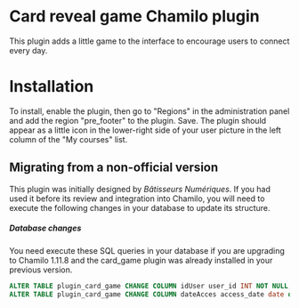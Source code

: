 Card reveal game Chamilo plugin
===============================
This plugin adds a little game to the interface to encourage users to connect
every day.

# Installation

To install, enable the plugin, then go to "Regions" in the administration panel
and add the region "pre_footer" to the plugin. Save.
The plugin should appear as a little icon in the lower-right side of your user
picture in the left column of the "My courses" list.

## Migrating from a non-official version
This plugin was initially designed by _Bâtisseurs Numériques_. If you had
used it before its review and integration into Chamilo, you will need to
execute the following changes in your database to update its structure.

##### Database changes
You need execute these SQL queries in your database if you are upgrading to 
Chamilo 1.11.8 and the card_game plugin was already installed in your previous version.

```sql
ALTER TABLE plugin_card_game CHANGE COLUMN idUser user_id INT NOT NULL;
ALTER TABLE plugin_card_game CHANGE COLUMN dateAcces access_date date default NULL;

```
